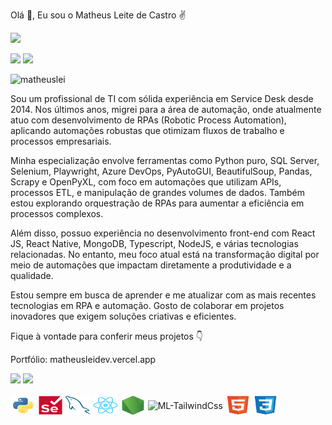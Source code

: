Olá 👋, Eu sou o Matheus Leite de Castro ✌

<img src="https://readme-typing-svg.demolab.com?font=Roboto&weight=900&size=24&pause=20&color=c9d1d9&lines=Desenvolvedor+RPA;Especialista+em+Automação;Transformação+Digital"/> <div> <a href="https://github.com/matheuslei"> <a href="https://instagram.com/matheuslei.dev" target="_blank"><img src="https://img.shields.io/badge/-Instagram-%23E4405F?style=for-the-badge&logo=instagram&logoColor=white" target="_blank"></a> <a href="https://www.linkedin.com/in/matheusleidev" target="_blank"><img src="https://img.shields.io/badge/-LinkedIn-%230077B5?style=for-the-badge&logo=linkedin&logoColor=white" target="_blank"></a> </div> <p align="left"> <img src="https://komarev.com/ghpvc/?username=matheuslei&label=Profile%20views&color=0e75b6&style=flat" alt="matheuslei" /> </p>

Sou um profissional de TI com sólida experiência em Service Desk desde 2014. Nos últimos anos, migrei para a área de automação, onde atualmente atuo com desenvolvimento de RPAs (Robotic Process Automation), aplicando automações robustas que otimizam fluxos de trabalho e processos empresariais.

Minha especialização envolve ferramentas como Python puro, SQL Server, Selenium, Playwright, Azure DevOps, PyAutoGUI, BeautifulSoup, Pandas, Scrapy e OpenPyXL, com foco em automações que utilizam APIs, processos ETL, e manipulação de grandes volumes de dados. Também estou explorando orquestração de RPAs para aumentar a eficiência em processos complexos.

Além disso, possuo experiência no desenvolvimento front-end com React JS, React Native, MongoDB, Typescript, NodeJS, e várias tecnologias relacionadas. No entanto, meu foco atual está na transformação digital por meio de automações que impactam diretamente a produtividade e a qualidade.

Estou sempre em busca de aprender e me atualizar com as mais recentes tecnologias em RPA e automação. Gosto de colaborar em projetos inovadores que exigem soluções criativas e eficientes.

Fique à vontade para conferir meus projetos 👇

Portfólio: matheusleidev.vercel.app

<div> <img height="180em" src="https://github-readme-stats.vercel.app/api?username=matheuslei&show_icons=true&theme=dark&include_all_commits=true&count_private=true"/> <img height="180em" src="https://github-readme-stats.vercel.app/api/top-langs/?username=matheuslei&layout=compact&langs_count=7&theme=dark"/> </div> <div style="display: inline_block"><br> <img align="center" alt="ML-Python" height="30" width="40" src="https://raw.githubusercontent.com/devicons/devicon/master/icons/python/python-original.svg"> <img align="center" alt="ML-Selenium" height="30" width="40" src="https://raw.githubusercontent.com/devicons/devicon/master/icons/selenium/selenium-original.svg"> <img align="center" alt="ML-SQL" height="30" width="40" src="https://raw.githubusercontent.com/devicons/devicon/master/icons/mysql/mysql-original.svg"> <img align="center" alt="ML-React" height="30" width="40" src="https://raw.githubusercontent.com/devicons/devicon/master/icons/react/react-original.svg"> <img align="center" alt="ML-NodeJS" height="30" width="40" src="https://raw.githubusercontent.com/devicons/devicon/master/icons/nodejs/nodejs-original.svg"> <img align="center" alt="ML-TailwindCss" height="30" width="40" src="https://www.vectorlogo.zone/logos/tailwindcss/tailwindcss-icon.svg"> <img align="center" alt="ML-HTML" height="30" width="40" src="https://raw.githubusercontent.com/devicons/devicon/master/icons/html5/html5-original.svg"> <img align="center" alt="ML-CSS" height="30" width="40" src="https://raw.githubusercontent.com/devicons/devicon/master/icons/css3/css3-original.svg"> </div>  

